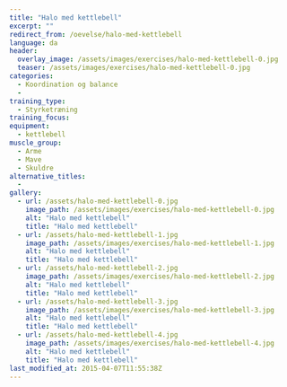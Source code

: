 ```yaml
---
title: "Halo med kettlebell"
excerpt: ""
redirect_from: /oevelse/halo-med-kettlebell
language: da
header:
  overlay_image: /assets/images/exercises/halo-med-kettlebell-0.jpg
  teaser: /assets/images/exercises/halo-med-kettlebell-0.jpg
categories:
  - Koordination og balance
  - 
training_type: 
  - Styrketræning
training_focus: 
equipment:
  - kettlebell
muscle_group:
  - Arme
  - Mave
  - Skuldre
alternative_titles:
  - 
gallery:
  - url: /assets/halo-med-kettlebell-0.jpg
    image_path: /assets/images/exercises/halo-med-kettlebell-0.jpg
    alt: "Halo med kettlebell"
    title: "Halo med kettlebell"
  - url: /assets/halo-med-kettlebell-1.jpg
    image_path: /assets/images/exercises/halo-med-kettlebell-1.jpg
    alt: "Halo med kettlebell"
    title: "Halo med kettlebell"
  - url: /assets/halo-med-kettlebell-2.jpg
    image_path: /assets/images/exercises/halo-med-kettlebell-2.jpg
    alt: "Halo med kettlebell"
    title: "Halo med kettlebell"
  - url: /assets/halo-med-kettlebell-3.jpg
    image_path: /assets/images/exercises/halo-med-kettlebell-3.jpg
    alt: "Halo med kettlebell"
    title: "Halo med kettlebell"
  - url: /assets/halo-med-kettlebell-4.jpg
    image_path: /assets/images/exercises/halo-med-kettlebell-4.jpg
    alt: "Halo med kettlebell"
    title: "Halo med kettlebell"
last_modified_at: 2015-04-07T11:55:38Z
---
```



